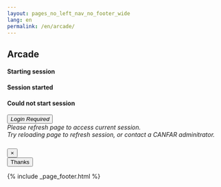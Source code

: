 ```yaml
---
layout: pages_no_left_nav_no_footer_wide
lang: en
permalink: /en/arcade/
---
```


<!-- Content starts -->

<section>
  <h2 class="arcade-title">Arcade</h2>
</section>
<div class="arcade-authenticated">
<section id="main_section">
    <div class="session-list card panel-default">
      <div class="panel-heading doi-panel-heading">
        <h4 class="arcade-modal-title session-starting">Starting session</h4>
        <h4 class="arcade-modal-title session-started d-none">Session started</h4>
        <h4 class="arcade-modal-title session-failed d-none">Could not start session</h4>
      </div>
      <div class="progress session-table-progress progress-bar-striped">
        <div class="cadc-progress progress-bar" role="progressbar" aria-valuenow="100" aria-valuemin="100" aria-valuemax="100">
        </div>
      </div>
      <div class="panel-body doi-panel-body">
        <div class="arcade-not-authenticated d-none">
          <button type="submit" class="btn btn-primary" id="arcade_login_button">
            <i>Login Required</i>
          </button>
        </div>
        <div class="forwarded session-started d-none">
          <i>Please refresh page to access current session.</i>
        </div>
        <div class="forwarded session-failed d-none">
          <i>Try reloading page to refresh session, or contact a CANFAR adminitrator.</i>
        </div>
      </div>
    </div>
</section>
</div>

<!-- Info/Error Modal -->
<!-- Displayed when anything other than a 401 or 200 is returned -->
<div class="modal fade" id="infoModal" tabindex="-1" role="dialog" aria-labelledby="exampleModalLongTitle" aria-hidden="true">
  <div class="modal-dialog" role="document">
    <div class="modal-content">
      <div class="modal-header">
        <h5 class="modal-title" id="infoModalLongTitle"></h5>
        <button type="button" class="close" data-dismiss="modal" aria-label="Close">
          <span aria-hidden="true">&times;</span>
        </button>
      </div>
      <div class="modal-body">
        <span class="info-span"></span>
        <span class="arcade-spinner fas fa-spinner fa-spin"></span>
      </div>
      <div id="infoThanks" class="modal-footer">
        <button type="button" class="btn btn-secondary" data-dismiss="modal">Thanks</button>
      </div>
    </div>
  </div>
</div>

<!-- Content ends -->

{% include _page_footer.html %}

<script type="text/javascript" src="/arcade/arcade.js"></script>
